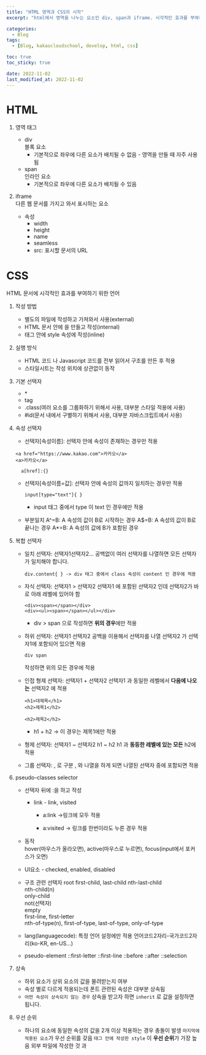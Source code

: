 ```yaml
---
title: "HTML 영역과 CSS의 시작"
excerpt: "html에서 영역을 나누는 요소인 div, span과 iframe. 시각적인 효과를 부여하기 위한 기술인 css"

categories:
  - Blog
tags:
  - [Blog, kakaocloudschool, develop, html, css]

toc: true
toc_sticky: true

date: 2022-11-02
last_modified_at: 2022-11-02
---
```


# HTML

1.  영역 태그

    - div  
      블록 요소
      - 기본적으로 좌우에 다른 요소가 배치될 수 없음 - 영역을 만들 때 자주 사용됨
    - span  
      인라인 요소
      - 기본적으로 좌우에 다른 요소가 배치될 수 있음

2.  iframe  
    다른 웹 문서를 가지고 와서 표시하는 요소
    - 속성
      - width
      - height
      - name
      - seamless
      - src: 표시할 문서의 URL

# CSS

HTML 문서에 시각적인 효과를 부여하기 위한 언어

1.  작성 방법

    - 별도의 파일에 작성하고 가져와서 사용(external)
    - HTML 문서 안에 <style></style>을 만들고 작성(internal)
    - 태그 안에 style 속성에 작성(inline)

2.  실행 방식

    - HTML 코드 나 Javascript 코드를 전부 읽어서 구조를 만든 후 적용
    - 스타일시트는 작성 위치에 상관없이 동작

3.  기본 선택자

    - \*
    - tag
    - .class(여러 요소를 그룹화하기 위해서 사용, 대부분 스타일 적용에 사용)
    - #id(문서 내에서 구별하기 위해서 사용, 대부분 자바스크립트에서 사용)

4.  속성 선택자

    - 선택자[속성이름]: 선택자 안에 속성이 존재하는 경우만 적용

    ```
    <a href="https://www.kakao.com">카카오</a>
    <a>카카오</a>
    ```

          a[href]:{}

    - 선택자[속성이름=값]: 선택자 안에 속성의 값까지 일치하는 경우만 적용

      ```
      input[type="text"]{ }
      ```

      - input 태그 중에서 type 이 text 인 경우에만 적용

    - 부분일치
      A^=B: A 속성의 값이 B로 시작하는 경우
      A$=B: A 속성의 값이 B로 끝나는 경우
      A\*=B: A 속성의 값에 B가 포함된 경우

5.  복합 선택자

    - 일치 선택자: 선택자1선택자2...
      공백없이 여러 선택자를 나열하면 모든 선택자가 일치해야 합니다.

      ```
      div.content{ } -> div 태그 중에서 class 속성이 content 인 경우에 적용
      ```

    - 자식 선택자: 선택자1 > 선택자2
      선택자1 에 포함된 선택자2 인데 선택자2가 바로 아래 레벨에 있어야 함

      ```
      <div><span></span></div>
      <div><ul><span></span></ul></div>
      ```

      - div > span 으로 작성하면 **위의 경우**에만 적용

    - 하위 선택자: 선택자1 선택자2
      공백을 이용해서 선택자를 나열
      선택자2 가 선택자1에 포함되어 있으면 적용

      ```
      div span
      ```

      작성하면 위의 모든 경우에 적용

    - 인접 형제 선택자: 선택자1 + 선택자2
      선택자1 과 동일한 레벨에서 **다음에 나오는** 선택자2 에 적용

      ```
      <h1>대제목</h1>
      <h2>제목1</h2>

      <h2>제목2</h2>
      ```

      - h1 + h2 -> 이 경우는 제목1에만 적용

    - 형제 선택자: 선택자1 ~ 선택자2
      h1 ~ h2
      h1 과 **동등한 레벨에 있는 모든** h2에 적용

    - 그룹 선택자: , 로 구분
      , 와 나열을 하게 되면 나열된 선택자 중에 포함되면 적용

6.  pseudo-classes selector

    - 선택자 뒤에 :을 하고 작성

      - link - link, visited

        - a:link ->링크에 모두 적용

        - a:visited -> 링크를 한번이라도 누른 경우 적용

    - 동작  
      hover(마우스가 올라오면), active(마우스로 누르면), focus(input에서 포커스가 오면)

    - UI요소 - checked, enabled, disabled

    - 구조 관련 선택자
      root
      first-child, last-child
      nth-last-child  
      nth-child(n)  
      only-child  
      not(선택자)  
      empty  
      first-line, first-letter  
      nth-of-type(n), first-of-type, last-of-type, only-of-type

    - lang(languagecode): 특정 언어 설정에만 적용
      언어코드2자리-국가코드2자리(ko-KR, en-US...)

    - pseudo-element
      ::first-letter
      ::first-line
      ::before
      ::after
      ::selection

7.  상속

    - 하위 요소가 상위 요소의 값을 물려받는지 여부
    - 속성 별로 다르게 적용되는데 폰트 관련된 속성은 대부분 상속됨
    - `어떤 속성이 상속되지 않는 경우` 상속을 받고자 하면 `inherit` 로 값을 설정하면 됩니다.

8.  우선 순위

    - 하나의 요소에 동일한 속성의 값을 2개 이상 적용하는 경우 충돌이 발생
      `마지막에 적용된 요소`가 우선 순위를 갖음
      `태그 안에 작성한 style` 이 **우선 순위**가 가장 높음
      외부 파일에 작성한 것 과 <style> 태그 안에 작성한 것은 나중에 작성한 것이 우선 순위가 높음

    - 동일한 방식으로 작성된 경우는 **특정도**를 가지고 우선 순위를 적용합니다.
      inline - 1000
      id 선택자 - 100
      class 선택자 - 10
      가상 클래스 - 10
      가상 요소 - 1
      태그 선택자 - 1

9.  단위

    - 절대 단위: 불변의 단위

      cm
      mm
      in

    - px: 픽셀로 1/96 인치인데 해상도 같은 것을 표현할 때 사용하는 단위 - 1920 \* 1024 라고 하면 가로로 점을 1920 개 찍을 수 있고 세로로 점을 1024개 출력할 수 있다라는 의미입니다.

      `화면의 확대 축소에 따라 변하기도 하기 때문에 상대 단위라고 하기도 합니다.`

    - pt: 1/72 인치
      pc: 12pt

    - 상대 단위: 화면 크기 나 디바이스 크기에 따라 다르게 적용
      px
      %
      em: font-size 가 기준, 글꼴 크기가 16px 이면 1em 은 16px, rem 은 최상위 요소의 글꼴 크기
      - 주변의 글자 보다 크기가 1.5배가 되도록하고자 할 때는 1.5em
    - vw(화면의 가로 크기를 100으로 설정), vh(화면의 세로 크기를 100), vmin(가로 나 세로 중 작은 것을 100), vmax(가로 나 세로 중 큰 것을 100)
    - ex: 소문자 x 의 높이로 em 의 절반
    - ch: 숫자 0의 너비

    - 각도
      deg
      rad: 라디안

    - 요즘은 디바이스 크기가 다양하기 때문에 화면 출력을 할 때는 상대 단위를 사용하는 것을 권장하고 `인쇄를 할 때`는 절대 단위를 사용하는 것을 권장

10. Typography  
     문자 나 기호에 적용

    1. font-family

       - font-family: 폰트 나열
         폰트가 없을 때 다른 폰트를 적용하기 위해서 나열
         font-family: 돋움, sans-serif
         돋움이 없으면 sans-serif를 적용

    2. @font-face

       - 폰트가 없을 때 다운로드를 받을 수 있도록 해주는 속성

       ```
       @font-face{
       font-family:글꼴 이름
       src:url(글꼴 파일의 경로) format(파일 유형)
       }
       ```

    3. font-size

       - 글꼴 크기

       - 키워드(xx-small, x-small, small, medium, large, x-large, xx-large, smaller, larger..)로 설정할 수 있고 직접 단위 설정 가능

         - `em 단위로 설정하는 것을 권장`

    4. font-weight

    - 글자 두께

    - 100 부터 900 까지 100 단위로 설정 가능하고 normal, bold, bolder, lighter 와 같은 키워드 설정 가능

    5.  font-style

        - italic을 설정하면 기울임

    6.  font-variant

        - small-caps 를 설정하면 소문자를 작은 대문자로 변형

    7.  font

        - `앞의 6가지를 한꺼번에 적용`하기 위해서 사용

        font: weight style variant size line-height font-family
        다른 모든 속성은 생략이 가능하지만 `font-size 와 font-family는 생략 불가`

    8.  color

        - 요소의 전경 색상 - 대부분 글자에만 적용됨
        - 키워드로 설정할 수 있고 **#16진수 6자리**, **rgb(0-255까지의 숫자 3개 나열)**, **3개 숫자 대신에 백분율**로 설정할 수 있고 **rgba를 사용하면 투명도 설정** 가능하고 **hsl** 도 있음
        - 색상 키워드: https://www.learningwebdesign.com/colornames.html
        - 색상 추출: https://www.webfx.com/web-design/color-picker

          - vscode 에서는 색상 추출 기능을 코드 센스로 제공

    9.  text-decoration

        - 밑줄이나 취소선 등의 효과를 설정
        - none, underline, overline, line-through, blink 등으로 설정
        - a 태그를 이용해서 버튼 효과를 나타낼 때 none 으로 설정하는 경우가 있음

        요즈음은 a 태그에 밑줄을 긋는 것 보다는 `색이나 두께를 변경해서 알려주는 것을 권장`
        일반 텍스트에는 underline을 하지 않고 강조를 하고자 하면 `italic으로 기울임을 설정`하는 것을 권장

    10. text-transform

        - 영문의 대소문자 변환을 설정
        - none, uppercase, lowercase, capitalize 등을 이용

    11. white-space

        - 공백 문자 설정  
          normal: 여러 개의 공백을 하나로 처리  
          nowrap: 여러 개의 공백을 하나로 처리하고 영역 너비를 넘어가면 줄 바꿈하지 않고 한 줄로 표시  
          pre: 여러 개의 공백을 그대로 처리하고 영역 너비를 넘어가면 줄 바꿈하지 않고 한 줄로 표시  
          pre-wrap: 여러 개의 공백을 그대로 처리하고 영역 너비를 넘어가면 줄 바꿈해서 표시  
          pre-line: 여러 개의 공백을 하나로 처리하고 영역 너비를 넘어가면 줄 바꿈해서 표시

11. Paragraph  
     문단 관련 속성

    1. text-align
       문단의 가로 정렬

       - 셀이나 인라인 요소에 적용할 때는 `내용보다 너비가 더 커야` 설정됩니다.

         - start, end, left, center, right, justify(문단의 시작을 왼쪽에 끝을 오른쪽에 맞추고 여백을 조정)

    2. text-justify

       - text-align 에 `justify를 적용했을 때` 공백 조절
         auto: 웹 브라우저가 조절
         none: 정렬하지 않음
         inter-word: 단어 사이의 공백을 조절
         distribute: 글자 사이의 공백을 조절

    3. text-indent
       첫 줄 들여쓰기

       - 양수를 설정하면 들여쓰기 이고 음수를 설정하면 내어쓰기

    4. letter-spacing
       문자 사이의 간격

    5. line-height
       문단의 행 사이의 간격

    6. word-break
       줄바꿈 옵션

       - keep-all 을 설정하면 단어 단위 줄바꿈을 적용

    7. direction

       - rtl을 설정하면 오른쪽에서 왼쪽으로 출력

    8. vertical-align  
       인라인 요소끼리의 세로 위치를 설정

       - sub, super, top, text-top, middle, bottom, text-bottom
         `이미지 주위에 텍스트를 배치`할 때 많이 이용

    9. text-shadow

    글자에 그림자 효과

    - css3에서 추가된 속성이라서 구형 브라우저에서는 적용이 안됨
    - 수평 오프셋, 수직 오프셋, 흐릿해지는 반경, 색상 순으로 설정

      - 수평 오프셋 과 수직 오프셋이 일치하면 하나만 설정

    `속성을 나열한 후 ,를 하고 다시 설정하면 여러 개 적용이 가능`

12. list

    1. list-style-type  
       목록의 마커 설정

       - none, disc, circle, square, decimal, decimal-leading-zero, upper-alpha, lower-alpha, upper-roman, lower-roman, upper-latin, lower-latin, lower-greek, armenian, georgian, katakana, hiragana

    2. list-style-image

       - 이미지 파일을 마커로 사용
         url(이미지 파일의 경로)

    3. list-style-position
       - 마커의 위치  
         inside 와 outside 를 설정할 수 있음

`list-style에 3가지를 동시에 설정 가능한데 이 경우는 type, position, image 순으로 작성`

14. background

    1. background-color

       - 배경색으로 color 와 같은 방식으로 설정

    2. background-image

       - 배경 이미지를 설정하는 것으로 url(경로)
       - ,를 이용해서 여러 개 적용이 가능한데 순서대로 적용이 됩니다.

    3. background-repeat

       - 이미지의 반복을 설정
       - 이미지가 배경보다 작을 때 적용
       - repeat, repeat-x, repeat-y, no-repeat 설정 가능

    4. background-position

    - left, right, center, top, bottom, 직접 숫자 입력 가능

    5. background-attachment

       - 스크롤 할 때 이미지의 이동 여부
       - fixed를 설정하면 이미지 고정이 되고 scroll을 설정하면 배경 이미지도 스크롤

    6. background-size

       - 배경 이미지 크기  
         auto: 원본 이미지 크기 그대로 출력  
         숫자 2개: 너비 와 높이  
         숫자 1개: 너비 설정이고 높이는 auto  
         **cover**: 너비 와 높이 비율을 맞추어서 확대하거나 축소하는데 큰 값을 적용  
         **contain**: 너비 와 높이 비율을 맞추어서 확대하거나 축소하는데 작은 값을 적용

    7. background-clip

       - 적용 범위  
         border-box: 테두리까지 적용  
         padding- box: 테두리 제외  
         content- box: content 에만 적용

    8. background

       - color, image, 반복여부, position, attachment를 한꺼번에 적용하기 위한 속성

15. gradation  
    css3 에서 지원하는 것으로 여러 색상을 혼합해서 사용하는 속성

    1. vendor-prefix

       - css3 의 기능 중에는 `표준으로 채택되지 않아서` 브라우저 별로 별도로 기능을 제공할 때 사용하는 기호  
         사파리나 크롬은 -webkit- 을 추가  
         파이어폭스는 -moz- 를 추가  
         MS의 브라우저는 -ms-  
         오페라 브라우저는 -o- 를 추가
       - css3 는 현재도 표준을 계속 추가하고 있기 때문에 vendor prefix를 이용하는 기능 중에는 최신 브라우저를 사용하면 vendor-prefix를 생략해도 되는 경우가 있음

    2. linear-gradation  
       선형 그라데이션 - linear-gradient(각도, 색상값을 나열) - vendor prefix 이용

    3. radial-gradation  
       원형 그라이데이션

       - radial-gradient(시작점의 위치, circle의 모양, 색상 나열

`그라데이션을 직접 생성하는 것은 쉽지 않아서 http://www.colorzilla.com/gradient-editor 에서 모양을 만든 후 코드를 복사해서 사용하는 것이 편리`

16. Box Model  
     영역에 대한 설정

          - width: 콘텐츠 영역의 너비
            height: 콘텐츠 영역의 높이
            border: 경계선
            padding: 경계선 과 콘텐츠 사이의 여백
            margin: 영역 과 영역 사이의 여백

    1. IE 의 호환 모드
       - IE 의 하위 버전들은 padding을 width 와 height 에 포함시켜서 계산
         width: 100px
         height: 100px
         padding: 30px

`일반 브라우저들은 160px을 확보해서 표시하지만 IE 하위 버전은 100px 만을 확보해서 표시`

    2. margin collapsing(마진 겹침)

      - 연속배치된 요소들에 마진을 전부 설정하면 마진은 중복 적용되지 않고 큰 값 1개만 적용

    3. box-sizing

      - box 의 크기를 설정할 때 기준을 정하는 것
      - content-box를 설정하면 내용을 기준으로 box의 크기를 설정하고 border-box를 설정하면 경계선을 기준으로 함

    4. 크기 설정

      - width 와 height를 가지고 설정
      - max-height, min-height, max-width, min-width를 이용해서 최대 및 최소 크기를 설정하는 것도 가능

    5. 여백 설정

      - padding 과 margin으로 설정
      - padding 이나 margin에 하나의 숫자를 설정하면 좌우상하에 동일하게 적용
      - 상하좌우 여백을 따로 설정하고자 하면 \-left, \-right, \1-top, \-bottom을 이용해서 설정

    6. visibility

      - `요소의 내용을 숨기거나 표시하고자 할 때 사용하는 속성`
      - visible, hidden, collapse 로 설정

    7. overflow

      - 내용이 영역보다 큰 경우의 옵션 설정으로 visible, hidden, scroll, auto 가 있음

    8. text-overflow

       - `텍스트가 영역보다 긴 경우`의 옵션 설정으로 clip(내용을 잘라서 보이지 않음) 과 ellipse(... 을 표시) 를 설정할 수 있음
       최근에는 텍스트가 영역보다 큰 경우 **더보기 버튼** 같은 것들을 만들어서 출력하는 경우가 많습니다.
       페이스북 앱은 내용이 많은 경우 ... 과 더보기 기능을 제공해서 더보기를 누르면 아래로 펼쳐지는 형태로 디자인을 하는데 이러한 디자인을 **카드형 레이아웃**이라고 부름

    9. floating

      - 블록 요소 주위에는 다른 요소가 배치될 수 없습니다.
      - `블록 요소 주위에 다른 요소를 배치`하고자 할 때는 **블록 요소를 inline 요소**로 변경하거나 **float 속성**을 이용해서 영역은 차지하지만 공중에 떠 있는 형태로 만들어서 할 수도 있습니다.
      - float 속성에는 left, right, none을 설정할 수 있습니다.
      인라인 요소에도 float 속성을 설정할 수 있는데 인라인 요소에 float을 적용할 때는 width 와 height를 설정하는 것이 좋은데 설정하지 않으면 콘텐츠를 표시하는 영역이 최대한 확장이 되버림
      - float 속성이 적용된 상태에서 해제
        - clear 속성에 none, left, right, both를 설정해서 해제
        블록 요소에서만 가능
        - overflow 속성에 auto 나 hidden을 설정해서 해제
        부모 요소에 설정
        - float 속성을 부모 요소에 설정해서 해제

    10. 크기 조절

      - resize 속성에 horizontal 이나 vertical, both를 설정해서 크기 조절이 가능하도록 할 수 있음

    11. 그림자 설정

      - box-shadow: 수평오프셋 수직오프셋 흐릿함 과 확산 정도 색상

`수평 오프셋 앞에 inset 을 설정하면 그림자가 내용 안으로 출력됩니다.`

    12. 경계선

      - border-style
      경계선의 모양으로 none, dotted, dashed, solid, double, groove, ridge, inset, outset 을 설정
      그냥 사용하면 상하좌우 경계선이 모두 동일한 모양이 되고 방향 별로 다르게 설정하고자 하면 border-left-style, border-right-style, border-top-style, border-bottom-style로 설정

      - border-width
      경계선의 두께로 thin, medium, thick 으로 설정할 수 있고 값 과 단위를 직접 지정할 수 있습니다.
      방향 별로 설정할 수 있음

      - border-color
      경계선의 색상

      - border: 두께 종류 색상을 한꺼번에 설정

      - border-radius
      경계선에 라운드 효과를 설정하는 속성
      css3에서 추가된 속성
      값을 하나만 설정해서 상하좌우 모두 동일한 값으로 적용할 수 있고 숫자 4개를 설정해서 상하좌우를 다르게 설정하는 것도 가능하고 ,로 구분하고 다시 설정해서 여러 개의 값을 적용하는 것도 가능

      - 이미지 보더
      보더에 이미지 설정 가능
        - border-image-source:url(이미지 파일 경로) 로 설정
        border-image-slice: 값 4개 로 잘라내기 설정
        border-image-repeat: stretch, repeat, round, space 중 하나의 값을 설정해서 반복 여부를 설정
        border-image-width:숫자 로 두께 설정
        border-image-outset: 숫자 로 경계선 과의 거리를 조정

      - display
      박스의 보기 모드를 변경
        - block: 블록 요소로 만들어 짐
        - inline: 인라인 요소로 만들어지는데 height 가 무시됨
        - inline-block: 인라인 요소로 만드는데 주위에 콘텐츠가 배치되지 않고 height가 적용됨

      - opacity
      불투명도 설정으로 0 과 1 사이의 소수로 설정하는데 1이면 100% 불투명이 되고 0이면 투명

      - position
      요소의 배치 방법을 설정하는 것으로 기본값은 static

        - static: 위치 기준이 없는 것으로 순서대로 배치하는 것인데 left 나 top을 사용할 수 없음
        - relative: 이전에 출력된 내용과의 관계를 이용해서 출력되는데 이 경우에는 left 나 top을 이용해서 이전 내용과의 거리를 설정
        - absolute: 부모의 왼쪽 위를 기준으로 해서 배치되는 것으로 left 나 top을 이용해서 부모에서의 위치를 설정
        - fixed: 웹 브라우저의 스크린 기준으로 배치되는 방식
        - sticky: 스크롤 영역을 기준으로 배치

`absolute 나 fixed 를 설정하면 그 요소의 display는 block으로 자동 변경됨`

      - 위치
      left, right, top, bottom 을 이용해서 위치를 설정

      - 겹쳐서 출력할 때 순서 설정
      z-index 속성을 이용하는데 숫자가 클수록 위에 배치가 됩니다.

17. display:flex  
    하나의 컨테이너를 생성해서 요소들을 가로나 세로 방향으로 배치하는 레이아웃

    - `모바일 웹에서 가로 방향으로 요소들을 배치해서 가득 채우고자 할 때 사용`
    - 정렬 방법이나 크기 방법등을 설정해서 사용

18. 다단

    - 가로 화면을 여러 개로 분할해서 콘텐츠를 배치하는 것으로 **모바일에서는 가독성 때문에 잘 사용하지 않습니다**.
      모바일은 가로는 가득 채우고 세로로 스크롤 할 수 있도록 만들기 때문에 내용이 많으면 `세로 방향으로 스크롤` 하도록 해서 출력합니다.

19. Table

    1. Table 관련 display 속성

       - table, inline-table, table-row, table-row-group, table-header-group, table-footer-group, table-column, table-column-group, table-cell, table-caption, list-item 등이 있습니다.
       - 예전에 서버가 데이터를 xml로 주는 경우가 많았는데 `xml로 전송된 데이터를 표 형태로 출력`을 할려고 하면 `데이터를 파싱해서 객체로 변환`한 후 **table 태그**를 이용해서 출력을 했는데 이를 편리하게 하고자 할 때 **display 속성**을 이용했습니다.

    2. table-layout

       - fixed를 설정하면 셀의 너비가 고정되고 auto를 설정하면 셀의 너비가 셀의 내용에 따라 변경됨

    3. caption-side

       - 캡션의 위치를 설정하는 것으로 top 과 bottom 을 설정할 수 있습니다.

    4. border-collapse

       - 테두리 관련 속성으로 기본값은 **separate** 인데 이 값은 표 와 셀의 테두리가 구분되는 것이고 **collapse** 로 설정하면 표의 테두리 와 셀의 테두리가 한 묶음으로 만들어짐

    5. border-spacing

       - 테두리의 간격으로 border-collapse 가 separate 일 때 적용

    6. 셀 안에서의 정렬

       - 상하 정렬은 vertical-align 속성에 baseline, top, middle, bottom 으로 설정
       - 좌우 정렬은 text-align 속성에 left, right, center, justify 로 설정

    7. empty-cells

       - 빈 셀의 표시 여부로 show 로 설정하면 빈 셀이 보이고 hide로 설정하면 빈 셀이 보이지 않음

20. cursor  
    커서 모양을 변경하는 것으로 url(이미지 파일 경로)로 설정할 수 있고 keyword를 이용해서 설정하는 것도 가능

21. outline  
    외곽선 속성으로 border 와 동일한 방식으로 설정 가능한데 color 에 invert 를 이용해서 반전 효과를 만들 수 있음

22. 변환(Transform - 행렬을 이용) 과 애니메이션

    1. 2D 변환

       - 이동: 덧셈
         translate(x 축 이동값, y축 이동값)
         translatex(x 축 이동값)
         translatey(y 축 이동값)

       - 크기 변환: 곱하기
         scale(가로 비율, 세로 비율)
         scalex(가로 비율)
         scaley(세로 비율)

       - 회전
         rotate(각도 deg)

       - 비틀기
         skew(x축, y축)
         skewx(x축)
         skewy(y축)

       - 한꺼번에 적용: matrix(scaleX, skewX, skewY, scaleY, translateX, translateY)
       - 변환 기준점 설정: transform-origin
